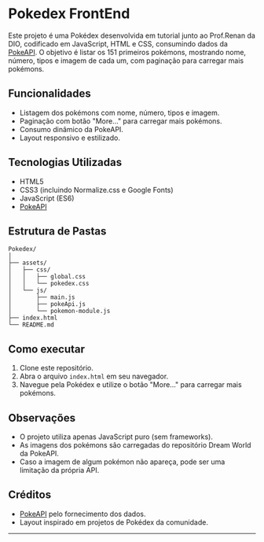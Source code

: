 ﻿# Pokedex FrontEnd

Este projeto é uma Pokédex desenvolvida em tutorial junto ao Prof.Renan da DIO, codificado em JavaScript, HTML e CSS, consumindo dados da [PokeAPI](https://pokeapi.co/). O objetivo é listar os 151 primeiros pokémons, mostrando nome, número, tipos e imagem de cada um, com paginação para carregar mais pokémons.

## Funcionalidades

- Listagem dos pokémons com nome, número, tipos e imagem.
- Paginação com botão "More..." para carregar mais pokémons.
- Consumo dinâmico da PokeAPI.
- Layout responsivo e estilizado.

## Tecnologias Utilizadas

- HTML5
- CSS3 (incluindo Normalize.css e Google Fonts)
- JavaScript (ES6)
- [PokeAPI](https://pokeapi.co/)

## Estrutura de Pastas

```
Pokedex/
│
├── assets/
│   ├── css/
│   │   ├── global.css
│   │   └── pokedex.css
│   └── js/
│       ├── main.js
│       ├── pokeApi.js
│       └── pokemon-module.js
├── index.html
└── README.md
```

## Como executar

1. Clone este repositório.
2. Abra o arquivo `index.html` em seu navegador.
3. Navegue pela Pokédex e utilize o botão "More..." para carregar mais pokémons.

## Observações

- O projeto utiliza apenas JavaScript puro (sem frameworks).
- As imagens dos pokémons são carregadas do repositório Dream World da PokeAPI.
- Caso a imagem de algum pokémon não apareça, pode ser uma limitação da própria API.

## Créditos

- [PokeAPI](https://pokeapi.co/) pelo fornecimento dos dados.
- Layout inspirado em projetos de Pokédex da comunidade.

---


